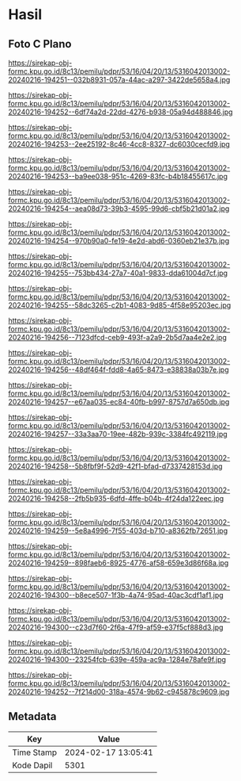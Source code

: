 # Hasil

## Foto C Plano

https://sirekap-obj-formc.kpu.go.id/8c13/pemilu/pdpr/53/16/04/20/13/5316042013002-20240216-194251--032b8931-057a-44ac-a297-3422de5658a4.jpg

https://sirekap-obj-formc.kpu.go.id/8c13/pemilu/pdpr/53/16/04/20/13/5316042013002-20240216-194252--6df74a2d-22dd-4276-b938-05a94d488846.jpg

https://sirekap-obj-formc.kpu.go.id/8c13/pemilu/pdpr/53/16/04/20/13/5316042013002-20240216-194253--2ee25192-8c46-4cc8-8327-dc6030cecfd9.jpg

https://sirekap-obj-formc.kpu.go.id/8c13/pemilu/pdpr/53/16/04/20/13/5316042013002-20240216-194253--ba9ee038-951c-4269-83fc-b4b18455617c.jpg

https://sirekap-obj-formc.kpu.go.id/8c13/pemilu/pdpr/53/16/04/20/13/5316042013002-20240216-194254--aea08d73-39b3-4595-99d6-cbf5b21d01a2.jpg

https://sirekap-obj-formc.kpu.go.id/8c13/pemilu/pdpr/53/16/04/20/13/5316042013002-20240216-194254--970b90a0-fe19-4e2d-abd6-0360eb21e37b.jpg

https://sirekap-obj-formc.kpu.go.id/8c13/pemilu/pdpr/53/16/04/20/13/5316042013002-20240216-194255--753bb434-27a7-40a1-9833-dda61004d7cf.jpg

https://sirekap-obj-formc.kpu.go.id/8c13/pemilu/pdpr/53/16/04/20/13/5316042013002-20240216-194255--58dc3265-c2b1-4083-9d85-4f58e95203ec.jpg

https://sirekap-obj-formc.kpu.go.id/8c13/pemilu/pdpr/53/16/04/20/13/5316042013002-20240216-194256--7123dfcd-ceb9-493f-a2a9-2b5d7aa4e2e2.jpg

https://sirekap-obj-formc.kpu.go.id/8c13/pemilu/pdpr/53/16/04/20/13/5316042013002-20240216-194256--48df464f-fdd8-4a65-8473-e38838a03b7e.jpg

https://sirekap-obj-formc.kpu.go.id/8c13/pemilu/pdpr/53/16/04/20/13/5316042013002-20240216-194257--e67aa035-ec84-40fb-b997-8757d7a650db.jpg

https://sirekap-obj-formc.kpu.go.id/8c13/pemilu/pdpr/53/16/04/20/13/5316042013002-20240216-194257--33a3aa70-19ee-482b-939c-3384fc492119.jpg

https://sirekap-obj-formc.kpu.go.id/8c13/pemilu/pdpr/53/16/04/20/13/5316042013002-20240216-194258--5b8fbf9f-52d9-42f1-bfad-d7337428153d.jpg

https://sirekap-obj-formc.kpu.go.id/8c13/pemilu/pdpr/53/16/04/20/13/5316042013002-20240216-194258--2fb5b935-6dfd-4ffe-b04b-4f24da122eec.jpg

https://sirekap-obj-formc.kpu.go.id/8c13/pemilu/pdpr/53/16/04/20/13/5316042013002-20240216-194259--5e8a4996-7f55-403d-b710-a8362fb72651.jpg

https://sirekap-obj-formc.kpu.go.id/8c13/pemilu/pdpr/53/16/04/20/13/5316042013002-20240216-194259--898faeb6-8925-4776-af58-659e3d86f68a.jpg

https://sirekap-obj-formc.kpu.go.id/8c13/pemilu/pdpr/53/16/04/20/13/5316042013002-20240216-194300--b8ece507-1f3b-4a74-95ad-40ac3cdf1af1.jpg

https://sirekap-obj-formc.kpu.go.id/8c13/pemilu/pdpr/53/16/04/20/13/5316042013002-20240216-194300--c23d7f60-2f6a-47f9-af59-e37f5cf888d3.jpg

https://sirekap-obj-formc.kpu.go.id/8c13/pemilu/pdpr/53/16/04/20/13/5316042013002-20240216-194300--23254fcb-639e-459a-ac9a-1284e78afe9f.jpg

https://sirekap-obj-formc.kpu.go.id/8c13/pemilu/pdpr/53/16/04/20/13/5316042013002-20240216-194252--7f214d00-318a-4574-9b62-c945878c9609.jpg


## Metadata

| Key        | Value               |
| ---------- | ------------------- |
| Time Stamp | 2024-02-17 13:05:41 |
| Kode Dapil | 5301                |



